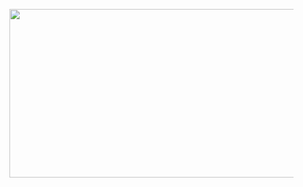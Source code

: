 <p align="center"><img src="https://user-images.githubusercontent.com/98365385/150895297-bbebef5e-b3e9-435e-a6cf-ff7a7bae0d32.jpg"  width="600" height="300"></p>

